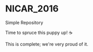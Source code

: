 # NICAR_2016
Simple Repository

Time to spruce this puppy up! :coffee:

This is complete; we're very proud of it.
